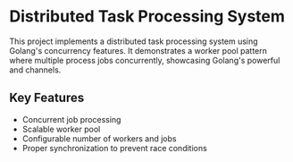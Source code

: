 # Distributed Task Processing System

This project implements a distributed task processing system using Golang's concurrency features. It demonstrates a worker pool pattern where multiple process jobs concurrently, showcasing Golang's powerful and channels.

## Key Features

- Concurrent job processing
- Scalable worker pool
- Configurable number of workers and jobs
- Proper synchronization to prevent race conditions
